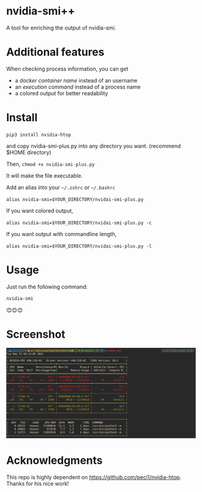 # nvidia-smi++
A tool for enriching the output of nvidia-smi.

# Additional features
When checking process information, you can get
- a *docker container name* instead of an username
- an *execution command* instead of a process name
- a colored output for better readability

# Install
`pip3 install nvidia-htop`

and copy nvidia-smi-plus.py into any directory you want. (recommend $HOME directory)

Then,
`chmod +x nvidia-smi-plus.py`

It will make the file executable.

Add an alias into your `~/.zshrc` or `~/.bashrc`

`alias nvidia-smi=$YOUR_DIRECTORY/nvidai-smi-plus.py`

If you want colored output,

`alias nvidia-smi=$YOUR_DIRECTORY/nvidai-smi-plus.py -c`

If you want output with commandline length,

`alias nvidia-smi=$YOUR_DIRECTORY/nvidai-smi-plus.py -l`

# Usage
Just run the following command:

```bash
nvidia-smi
```

:blush::blush::blush:

# Screenshot
![Screenshot](screen.png)

# Acknowledgments
This repo is highly dependent on https://github.com/peci1/nvidia-htop. Thanks for his nice work!
